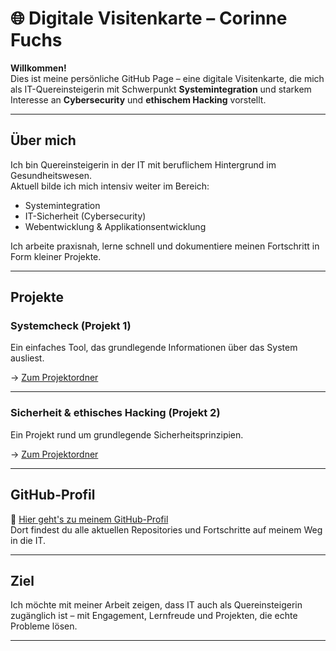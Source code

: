 # 🌐 Digitale Visitenkarte – Corinne Fuchs

**Willkommen!**  
Dies ist meine persönliche GitHub Page – eine digitale Visitenkarte, die mich als IT-Quereinsteigerin mit Schwerpunkt **Systemintegration** und starkem Interesse an **Cybersecurity** und **ethischem Hacking** vorstellt.

---

## Über mich

Ich bin Quereinsteigerin in der IT mit beruflichem Hintergrund im Gesundheitswesen.  
Aktuell bilde ich mich intensiv weiter im Bereich:

- Systemintegration
- IT-Sicherheit (Cybersecurity)
- Webentwicklung & Applikationsentwicklung 

Ich arbeite praxisnah, lerne schnell und dokumentiere meinen Fortschritt in Form kleiner Projekte.

---

## Projekte

### Systemcheck (Projekt 1)

Ein einfaches Tool, das grundlegende Informationen über das System ausliest.

→ [Zum Projektordner](./https://github.com/cofuchs/systemcheck-skript)

---

### Sicherheit & ethisches Hacking (Projekt 2)

Ein Projekt rund um grundlegende Sicherheitsprinzipien. 

→ [Zum Projektordner](./headercheck.py)

---

## GitHub-Profil

📂 [Hier geht's zu meinem GitHub-Profil](https://github.com/coofuchs)  
Dort findest du alle aktuellen Repositories und Fortschritte auf meinem Weg in die IT.

---

## Ziel

Ich möchte mit meiner Arbeit zeigen, dass IT auch als Quereinsteigerin zugänglich ist – mit Engagement, Lernfreude und Projekten, die echte Probleme lösen.

---
